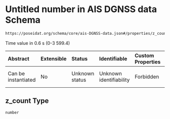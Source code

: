 # Untitled number in AIS DGNSS data Schema

```txt
https://poseidat.org/schema/core/ais-DGNSS-data.json#/properties/z_count
```

Time value in 0.6 s (0-3 599.4)

| Abstract            | Extensible | Status         | Identifiable            | Custom Properties | Additional Properties | Access Restrictions | Defined In                                                                      |
| :------------------ | :--------- | :------------- | :---------------------- | :---------------- | :-------------------- | :------------------ | :------------------------------------------------------------------------------ |
| Can be instantiated | No         | Unknown status | Unknown identifiability | Forbidden         | Allowed               | none                | [ais-DGNSS-data.json*](schemas/core/ais-DGNSS-data.json "open original schema") |

## z_count Type

`number`
